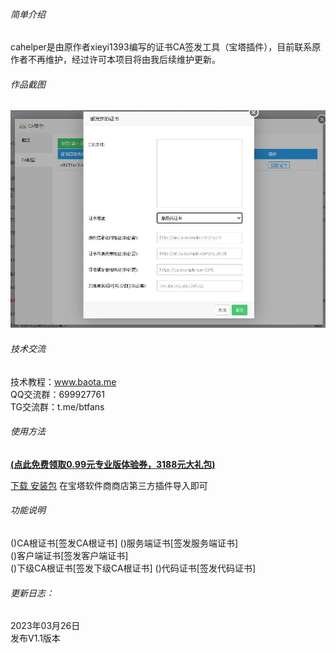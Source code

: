 ###### 简单介绍    
cahelper是由原作者xieyi1393编写的证书CA签发工具（宝塔插件），目前联系原作者不再维护，经过许可本项目将由我后续维护更新。    
###### 作品截图     
![cahelper](https://raw.githubusercontent.com/gacjie/cahelper/main/cahelper.jpg)   
###### 技术交流
技术教程：www.baota.me  
QQ交流群：699927761       
TG交流群：t.me/btfans   

###### 使用方法   
 **[(点此免费领取0.99元专业版体验券，3188元大礼包)](https://www.bt.cn/?invite_code=MV9yaHFycXY=)**   

[下载 安装包](https://github.com/gacjie/cahelper/releases) 在宝塔软件商商店第三方插件导入即可

###### 功能说明
()CA根证书[签发CA根证书] 
()服务端证书[签发服务端证书]  
()客户端证书[签发客户端证书]    
()下级CA根证书[签发下级CA根证书] 
()代码证书[签发代码证书]  
###### 更新日志：
2023年03月26日    
发布V1.1版本    
